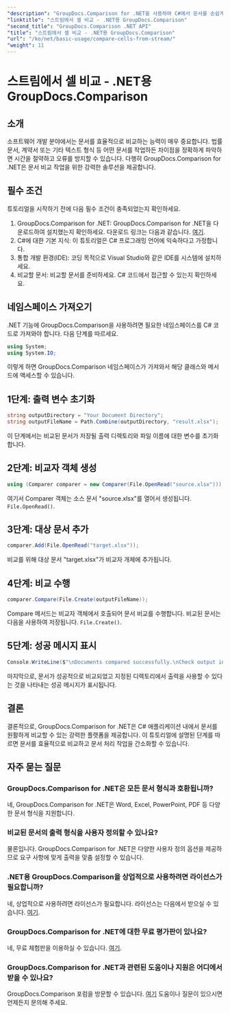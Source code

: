 ```yaml
---
"description": "GroupDocs.Comparison for .NET을 사용하여 C#에서 문서를 손쉽게 비교하세요. 문서 처리 작업을 간편하게 간소화하세요."
"linktitle": "스트림에서 셀 비교 - .NET용 GroupDocs.Comparison"
"second_title": "GroupDocs.Comparison .NET API"
"title": "스트림에서 셀 비교 - .NET용 GroupDocs.Comparison"
"url": "/ko/net/basic-usage/compare-cells-from-stream/"
"weight": 11
---
```


# 스트림에서 셀 비교 - .NET용 GroupDocs.Comparison

## 소개
소프트웨어 개발 분야에서는 문서를 효율적으로 비교하는 능력이 매우 중요합니다. 법률 문서, 계약서 또는 기타 텍스트 형식 등 어떤 문서를 작업하든 차이점을 정확하게 파악하면 시간을 절약하고 오류를 방지할 수 있습니다. 다행히 GroupDocs.Comparison for .NET은 문서 비교 작업을 위한 강력한 솔루션을 제공합니다.
## 필수 조건
튜토리얼을 시작하기 전에 다음 필수 조건이 충족되었는지 확인하세요.
1. GroupDocs.Comparison for .NET: GroupDocs.Comparison for .NET을 다운로드하여 설치했는지 확인하세요. 다운로드 링크는 다음과 같습니다. [여기](https://releases.groupdocs.com/comparison/net/).
2. C#에 대한 기본 지식: 이 튜토리얼은 C# 프로그래밍 언어에 익숙하다고 가정합니다.
3. 통합 개발 환경(IDE): 코딩 목적으로 Visual Studio와 같은 IDE를 시스템에 설치하세요.
4. 비교할 문서: 비교할 문서를 준비하세요. C# 코드에서 접근할 수 있는지 확인하세요.

## 네임스페이스 가져오기
.NET 기능에 GroupDocs.Comparison을 사용하려면 필요한 네임스페이스를 C# 코드로 가져와야 합니다. 다음 단계를 따르세요.

```csharp
using System;
using System.IO;
```
이렇게 하면 GroupDocs.Comparison 네임스페이스가 가져와서 해당 클래스와 메서드에 액세스할 수 있습니다.

## 1단계: 출력 변수 초기화
```csharp
string outputDirectory = "Your Document Directory";
string outputFileName = Path.Combine(outputDirectory, "result.xlsx");
```
이 단계에서는 비교된 문서가 저장될 출력 디렉토리와 파일 이름에 대한 변수를 초기화합니다.
## 2단계: 비교자 객체 생성
```csharp
using (Comparer comparer = new Comparer(File.OpenRead("source.xlsx")))
```
여기서 Comparer 객체는 소스 문서 "source.xlsx"를 열어서 생성됩니다. `File.OpenRead()`.
## 3단계: 대상 문서 추가
```csharp
comparer.Add(File.OpenRead("target.xlsx"));
```
비교를 위해 대상 문서 "target.xlsx"가 비교자 개체에 추가됩니다.
## 4단계: 비교 수행
```csharp
comparer.Compare(File.Create(outputFileName));
```
Compare 메서드는 비교자 객체에서 호출되어 문서 비교를 수행합니다. 비교된 문서는 다음을 사용하여 저장됩니다. `File.Create()`.
## 5단계: 성공 메시지 표시
```csharp
Console.WriteLine($"\nDocuments compared successfully.\nCheck output in {outputDirectory}.");
```
마지막으로, 문서가 성공적으로 비교되었고 지정된 디렉토리에서 출력을 사용할 수 있다는 것을 나타내는 성공 메시지가 표시됩니다.

## 결론
결론적으로, GroupDocs.Comparison for .NET은 C# 애플리케이션 내에서 문서를 원활하게 비교할 수 있는 강력한 플랫폼을 제공합니다. 이 튜토리얼에 설명된 단계를 따르면 문서를 효율적으로 비교하고 문서 처리 작업을 간소화할 수 있습니다.
## 자주 묻는 질문
### GroupDocs.Comparison for .NET은 모든 문서 형식과 호환됩니까?
네, GroupDocs.Comparison for .NET은 Word, Excel, PowerPoint, PDF 등 다양한 문서 형식을 지원합니다.
### 비교된 문서의 출력 형식을 사용자 정의할 수 있나요?
물론입니다. GroupDocs.Comparison for .NET은 다양한 사용자 정의 옵션을 제공하므로 요구 사항에 맞게 출력을 맞춤 설정할 수 있습니다.
### .NET용 GroupDocs.Comparison을 상업적으로 사용하려면 라이선스가 필요합니까?
네, 상업적으로 사용하려면 라이선스가 필요합니다. 라이선스는 다음에서 받으실 수 있습니다. [여기](https://purchase.groupdocs.com/buy).
### GroupDocs.Comparison for .NET에 대한 무료 평가판이 있나요?
네, 무료 체험판을 이용하실 수 있습니다. [여기](https://releases.groupdocs.com/).
### GroupDocs.Comparison for .NET과 관련된 도움이나 지원은 어디에서 받을 수 있나요?
GroupDocs.Comparison 포럼을 방문할 수 있습니다. [여기](https://forum.groupdocs.com/c/comparison/12) 도움이나 질문이 있으시면 언제든지 문의해 주세요.